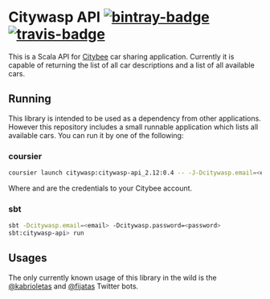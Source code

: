 # Citywasp API [![bintray-badge][]][bintray] [![travis-badge][]][travis]

[bintray]:               https://bintray.com/2m/maven/citywasp-api
[bintray-badge]:         https://api.bintray.com/packages/2m/maven/citywasp-api/images/download.svg
[travis]:                https://travis-ci.org/2m/citywasp-api
[travis-badge]:          https://travis-ci.org/2m/citywasp-api.svg?branch=master

This is a Scala API for [Citybee](https://www.citybee.lt) car sharing application. Currently it is capable of returning the list of all car descriptions and a list of all available cars.

## Running

This library is intended to be used as a dependency from other applications. However this repository includes a small runnable application which lists all available cars. You can run it by one of the following:

### coursier

```bash
coursier launch citywasp:citywasp-api_2.12:0.4 -- -J-Dcitywasp.email=<email> -J-Dcitywasp.password=<password>
```

Where *<email>* and *<password>* are the credentials to your Citybee account.

### sbt

```bash
sbt -Dcitywasp.email=<email> -Dcitywasp.password=<password>
sbt:citywasp-api> run
```

## Usages

The only currently known usage of this library in the wild is the [@kabrioletas](https://twitter.com/kabrioletas) and [@fijatas](https://twitter.com/fijatas) Twitter bots.

